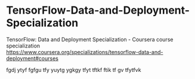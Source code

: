 # TensorFlow-Data-and-Deployment-Specialization
TensorFlow: Data and Deployment Specialization - Coursera course specialization   
https://www.coursera.org/specializations/tensorflow-data-and-deployment#courses

fgdj ytyf fgfgu tfy yuytg ygkgy tfyt tftkf ftik tf gv tfytfvk
